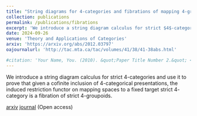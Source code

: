 ```yaml
---
title: "String diagrams for 4-categories and fibrations of mapping 4-groupoids"
collection: publications
permalink: /publications/fibrations
excerpt: 'We introduce a string diagram calculus for strict $4$-categories and use it to prove that given a cofinite inclusion of $4$-categorical presentations, the induced restriction functor on mapping spaces to a fixed target strict $4$-category is a fibration of strict $4$-groupoids. '
date: 2024-09-26
venue: 'Theory and Applications of Categories'
arxiv: 'https://arxiv.org/abs/2012.03797'
oajournalurl: 'http://tac.mta.ca/tac/volumes/41/38/41-38abs.html'

#citation: 'Your Name, You. (2010). &quot;Paper Title Number 2.&quot; <i>Journal 1</i>. 1(2).'
---
```

We introduce a string diagram calculus for strict $4$-categories and use it to prove that given a cofinite inclusion of $4$-categorical presentations, the induced restriction functor on mapping spaces to a fixed target strict $4$-category is a fibration of strict $4$-groupoids. 

[arxiv](https://arxiv.org/abs/2012.03797)
[journal](http://tac.mta.ca/tac/volumes/41/38/41-38abs.html) (Open access)

